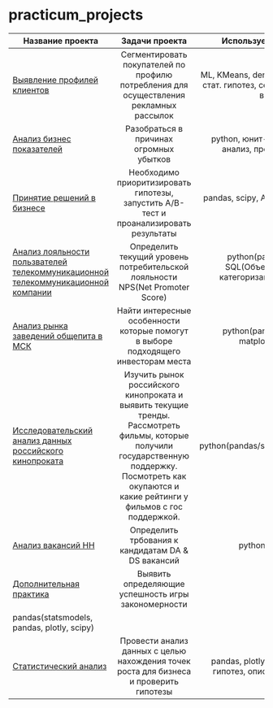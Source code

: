 # practicum_projects
|Название проекта| Задачи проекта | Используемые инструменты |  
|-----------|:-----------:|:-----------:|  
|[Выявление профилей клиентов](https://github.com/HalfSize/practicum_projects/blob/main/identification_of_consumption_profiles.ipynb)| Сегментировать покупателей по профилю потребления для осуществления рекламных рассылок | ML, KMeans, dendogram, scipy, проверка стат. гипотез, сегментация, регулярные выражения |  
|[Анализ бизнес показателей](https://github.com/HalfSize/practicum_projects/blob/main/business_analysis_git.ipynb)| Разобраться в причинах огромных убытков | python, юнит-экономика, когртный анализ, продуктовые метрики |
|[Принятие решений в бизнесе](https://github.com/HalfSize/practicum_projects/blob/main/decision_making_in_business_git.ipynb)| Необходимо приоритизировать гипотезы, запустить A/B-тест и проанализировать результаты | pandas, scipy, A/B тесты, проверка стат гипотез |  
| [Анализ лояльности пользвателей телекоммуникационной<br>телекоммуникационной компании](https://github.com/HalfSize/practicum_projects/blob/main/%D0%90%D0%BD%D0%B0%D0%BB%D0%B8%D0%B7%20%D0%BB%D0%BE%D1%8F%D0%BB%D1%8C%D0%BD%D0%BE%D1%81%D1%82%D0%B8%20%D0%BF%D0%BE%D0%BB%D1%8C%D0%B7%D0%BE%D0%B2%D0%B0%D1%82%D0%B5%D0%BB%D0%B5%D0%B9%20%D1%82%D0%B5%D0%BB%D0%B5%D0%BA%D0%BE%D0%BC%D0%BC%D1%83%D0%BD%D0%B8%D0%BA%D0%B0%D1%86%D0%B8%D0%BE%D0%BD%D0%BD%D0%BE%D0%B9%20%D0%BA%D0%BE%D0%BC%D0%BF%D0%B0%D0%BD%D0%B8%D0%B8.ipynb) | Определить текущий уровень потребительской лояльности <br> NPS(Net Promoter Score) | python(pandas/sqlalchemy),<br>SQL(Объединение 5 таблиц/категоризация пользоваталей),<br>tableau |
| [Анализ рынка заведений общепита в МСК](https://github.com/HalfSize/practicum_projects/blob/main/%D0%A0%D1%8B%D0%BD%D0%BE%D0%BA%20%D0%B7%D0%B0%D0%B2%D0%B5%D0%B4%D0%B5%D0%BD%D0%B8%D0%B9%20%D0%BE%D0%B1%D1%89%D0%B5%D1%81%D1%82%D0%B2%D0%B5%D0%BD%D0%BD%D0%BE%D0%B3%D0%BE%20%D0%BF%D0%B8%D1%82%D0%B0%D0%BD%D0%B8%D1%8F%20%D0%9C%D0%BE%D1%81%D0%BA%D0%B2%D1%8B.ipynb) | Найти интересные особенности которые помогут в выборе подходящего инвесторам места | python(pandas/seaborn/plotly/<br>matplotlib/json/folium)|
|[Исследовательский анализ данных российского кинопроката](https://github.com/HalfSize/practicum_projects/blob/main/%D0%98%D1%81%D1%81%D0%BB%D0%B5%D0%B4%D0%BE%D0%B2%D0%B0%D1%82%D0%B5%D0%BB%D1%8C%D1%81%D0%BA%D0%B8%D0%B9%20%D0%B0%D0%BD%D0%B0%D0%BB%D0%B8%D0%B7%20%D0%B4%D0%B0%D0%BD%D0%BD%D1%8B%D1%85%20%D1%80%D0%BE%D1%81%D1%81%D0%B8%D0%B9%D1%81%D0%BA%D0%BE%D0%B3%D0%BE%20%D0%BA%D0%B8%D0%BD%D0%BE%D0%BF%D1%80%D0%BE%D0%BA%D0%B0%D1%82%D0%B0.ipynb) | Изучить рынок российского кинопроката и выявить текущие тренды.<br>Рассмотреть фильмы, которые получили государственную поддержку.<br>Посмотреть как окупаются и какие рейтинги у фильмов с гос поддержкой. | python(pandas/seaborn/matplotlib/numpy) |
| [Анализ вакансий HH](https://github.com/HalfSize/practicum_projects/blob/main/vacancy_database_analysis.ipynb) | Определить трбования к кандидатам DA & DS вакансий | python(pandas, plotly) |
|[Дополнительная практика](https://github.com/HalfSize/practicum_projects/blob/main/additional_practice.ipynb)| Выявить определяющие успешность игры закономерности | phik
pandas(statsmodels, pandas, plotly, scipy) |
|[Статистический анализ](https://github.com/HalfSize/practicum_projects/blob/main/stat_analysis_git.ipynb)| Провести анализ данных с целью нахождения точек роста для бизнеса и проверить гипотезы | pandas, plotly, scipy, проверка стат. гипотез, описательная статистика, |  

